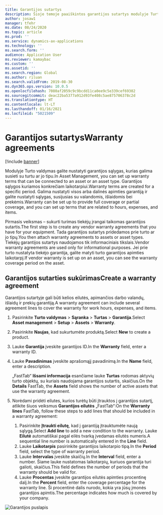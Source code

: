 ```yaml
---
title: Garantijos sutartys
description: Šioje temoje paaiškintos garantijos sutartys modulyje Turto valdymas.
author: josaw1
manager: tfehr
ms.date: 08/24/2020
ms.topic: article
ms.prod: ''
ms.service: dynamics-ax-applications
ms.technology: ''
ms.search.form: ''
audience: Application User
ms.reviewer: kamaybac
ms.custom: ''
ms.assetid: ''
ms.search.region: Global
ms.author: riluan
ms.search.validFrom: 2019-08-30
ms.dyn365.ops.version: 10.0.5
ms.openlocfilehash: 7080af2059c9c9bcdd11ca0ee9c5e339cef69302
ms.sourcegitcommit: deac22ba5377a912d93fe408c5ae875706378c2d
ms.translationtype: HT
ms.contentlocale: lt-LT
ms.lasthandoff: 01/16/2021
ms.locfileid: "5021509"
---
```

# <a name="warranty-agreements"></a><span data-ttu-id="59aea-103">Garantijos sutartys</span><span class="sxs-lookup"><span data-stu-id="59aea-103">Warranty agreements</span></span>

[!include [banner](../../includes/banner.md)]

 


<span data-ttu-id="59aea-104">Modulyje Turto valdymas galite nustatyti garantijos sąlygas, kurias galima susieti su turtu ar jo tipu.</span><span class="sxs-lookup"><span data-stu-id="59aea-104">In Asset Management, you can set up warranty terms that can be connected to an asset or an asset type.</span></span> <span data-ttu-id="59aea-105">Garantijos sąlygos kuriamos konkrečiam laikotarpiui.</span><span class="sxs-lookup"><span data-stu-id="59aea-105">Warranty terms are created for a specific period.</span></span> <span data-ttu-id="59aea-106">Galima nustatyti visos arba dalinės apimties garantiją ir galite nustatyti sąlygas, susijusias su valandomis, išlaidomis bei prekėmis.</span><span class="sxs-lookup"><span data-stu-id="59aea-106">Warranty can be set up to provide full coverage or partial coverage, and you can set up terms that are related to hours, expenses, and items.</span></span>

<span data-ttu-id="59aea-107">Pirmasis veiksmas – sukurti turimas tiekėjų įrangai taikomas garantijos sutartis.</span><span class="sxs-lookup"><span data-stu-id="59aea-107">The first step is to create any vendor warranty agreements that you have for your equipment.</span></span> <span data-ttu-id="59aea-108">Tada garantijos sutartys pridedamos prie turto ar jo tipų.</span><span class="sxs-lookup"><span data-stu-id="59aea-108">You then attach warranty agreements to assets or asset types.</span></span> <span data-ttu-id="59aea-109">Tiekėjų garantijos sutartys naudojamos tik informaciniais tikslais.</span><span class="sxs-lookup"><span data-stu-id="59aea-109">Vendor warranty agreements are used only for informational purposes.</span></span> <span data-ttu-id="59aea-110">Jei prie turto nustatyta tiekėjo garantija, galite matyti turto garantijos apimties laikotarpį.</span><span class="sxs-lookup"><span data-stu-id="59aea-110">If vendor warranty is set up on an asset, you can see the warranty coverage period on the asset.</span></span>

## <a name="create-a-warranty-agreement"></a><span data-ttu-id="59aea-111">Garantijos sutarties sukūrimas</span><span class="sxs-lookup"><span data-stu-id="59aea-111">Create a warranty agreement</span></span>

<span data-ttu-id="59aea-112">Garantijos sutartyje gali būti kelios eilutės, apimančios darbo valandų, išlaidų ir prekių garantiją.</span><span class="sxs-lookup"><span data-stu-id="59aea-112">A warranty agreement can include several agreement lines to cover the warranty for work hours, expenses, and items.</span></span>

1. <span data-ttu-id="59aea-113">Pasirinkite **Turto valdymas** \> **Sąranka** \> **Turtas** \> **Garantija**.</span><span class="sxs-lookup"><span data-stu-id="59aea-113">Select **Asset management** \> **Setup** \> **Assets** \> **Warranty**.</span></span>
2. <span data-ttu-id="59aea-114">Pasirinkite **Naujas**, kad sukurtumėte produktą.</span><span class="sxs-lookup"><span data-stu-id="59aea-114">Select **New** to create a product.</span></span>
3. <span data-ttu-id="59aea-115">Lauke **Garantija** įveskite garantijos ID.</span><span class="sxs-lookup"><span data-stu-id="59aea-115">In the **Warranty** field, enter a warranty ID.</span></span> 
4. <span data-ttu-id="59aea-116">Lauke **Pavadinimas** įveskite aprašomąjį pavadinimą.</span><span class="sxs-lookup"><span data-stu-id="59aea-116">In the **Name** field, enter a description.</span></span>

    <span data-ttu-id="59aea-117">„FastTab“ **Išsami informacija** esančiame lauke **Turtas** rodomas aktyvių turto objektų, su kuriais naudojama garantijos sutartis, skaičius.</span><span class="sxs-lookup"><span data-stu-id="59aea-117">On the **Details** FastTab, the **Assets** field shows the number of active assets that use the warranty agreement.</span></span>

5. <span data-ttu-id="59aea-118">Norėdami pridėti eilutes, kurios turėtų būti įtrauktos į garantijos sutartį, atlikite šiuos veiksmus **Garantijos eilutės** „FastTab“:</span><span class="sxs-lookup"><span data-stu-id="59aea-118">On the **Warranty lines** FastTab, follow these steps to add lines that should be included in a warranty agreement:</span></span>

    1. <span data-ttu-id="59aea-119">Pasirinkite **Įtraukti eilutę**, kad į garantiją įtrauktumėte naują sąlygą.</span><span class="sxs-lookup"><span data-stu-id="59aea-119">Select **Add line** to add a new condition to the warranty.</span></span> <span data-ttu-id="59aea-120">Lauke **Eilutė** automatiškai pagal eilės tvarką įvedamas eilutės numeris.</span><span class="sxs-lookup"><span data-stu-id="59aea-120">A sequential line number is automatically entered in the **Line** field.</span></span>
    2. <span data-ttu-id="59aea-121">Lauke **Laikotarpis** pasirinkite garantijos laikotarpio tipą.</span><span class="sxs-lookup"><span data-stu-id="59aea-121">In the **Period** field, select the type of warranty period.</span></span>
    3. <span data-ttu-id="59aea-122">Lauke **Intervalas** įveskite skaičių.</span><span class="sxs-lookup"><span data-stu-id="59aea-122">In the **Interval** field, enter a number.</span></span> <span data-ttu-id="59aea-123">Šiame lauke nustatomas laikotarpių, kuriuos garantija turi galioti, skaičius.</span><span class="sxs-lookup"><span data-stu-id="59aea-123">This field defines the number of periods that the warranty should be valid for.</span></span>
    4. <span data-ttu-id="59aea-124">Lauke **Procentas** įveskite garantijos eilutės apimties procentinę dalį.</span><span class="sxs-lookup"><span data-stu-id="59aea-124">In the **Percent** field, enter the coverage percentage for the warranty line.</span></span> <span data-ttu-id="59aea-125">Ši procentinė dalis nurodo, kokia yra jūsų įmonės garantijos apimtis.</span><span class="sxs-lookup"><span data-stu-id="59aea-125">The percentage indicates how much is covered by your company.</span></span>

![Garantijos puslapis](media/01-warranty.png)
